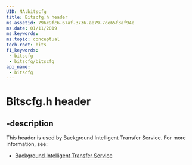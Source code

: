 ```yaml
---
UID: NA:bitscfg
title: Bitscfg.h header
ms.assetid: 796c9fc6-67af-3736-ae79-7de65f3af94e
ms.date: 01/11/2019
ms.keywords: 
ms.topic: conceptual
tech.root: bits
f1_keywords:
 - bitscfg
 - bitscfg/bitscfg
api_name:
 - bitscfg
---
```


# Bitscfg.h header


## -description

This header is used by Background Intelligent Transfer Service. For more information, see:

- [Background Intelligent Transfer Service](../_bits/index.md)

